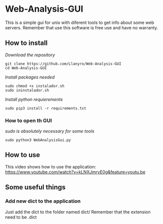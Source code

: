 # Web-Analysis-GUI

This is a simple gui for unix with diferent tools to get info about some web servers.
Remember that use this software is free use and have no warranty.


## How to install
_Download the repository_
```
git clone https://github.com/Llanyro/Web-Analysis-GUI
cd Web-Analysis-GUI
```
_Install packages needed_
```
sudo chmod +x instalador.sh
sudo ininstalador.sh
```
_Install python requierements_
```
sudo pip3 install -r requirements.txt
```

### How to open th GUI
_sudo is absolutely necessary for some tools_
```
sudo python3 WebAnalysisGui.py
```

## How to use

This video shows how to use the application: https://www.youtube.com/watch?v=kLNXJmrvE0g&feature=youtu.be

## Some useful things

### Add new dict to the application
Just add the dict to the folder named dict/
Remember that the extension need to be .dict

